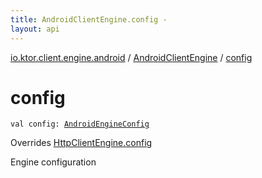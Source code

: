 ```yaml
---
title: AndroidClientEngine.config - 
layout: api
---
```


<div class='api-docs-breadcrumbs'><a href="../index.html">io.ktor.client.engine.android</a> / <a href="index.html">AndroidClientEngine</a> / <a href="./config.html">config</a></div>

# config

<div class="signature"><code><span class="keyword">val </span><span class="identifier">config</span><span class="symbol">: </span><a href="../-android-engine-config/index.html"><span class="identifier">AndroidEngineConfig</span></a></code></div>

Overrides <a href="../../io.ktor.client.engine/-http-client-engine/config.html">HttpClientEngine.config</a>

Engine configuration

